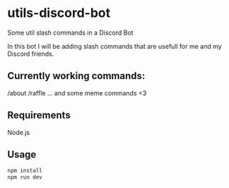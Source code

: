 # utils-discord-bot
 Some util slash commands in a Discord Bot

 In this bot I will be adding slash commands that are usefull for me and my Discord friends.

## Currently working commands:
 /about
 /raffle
 ... and some meme commands <3

## Requirements
 Node.js

## Usage
 ```bash
 npm install
 npm run dev
 ```
